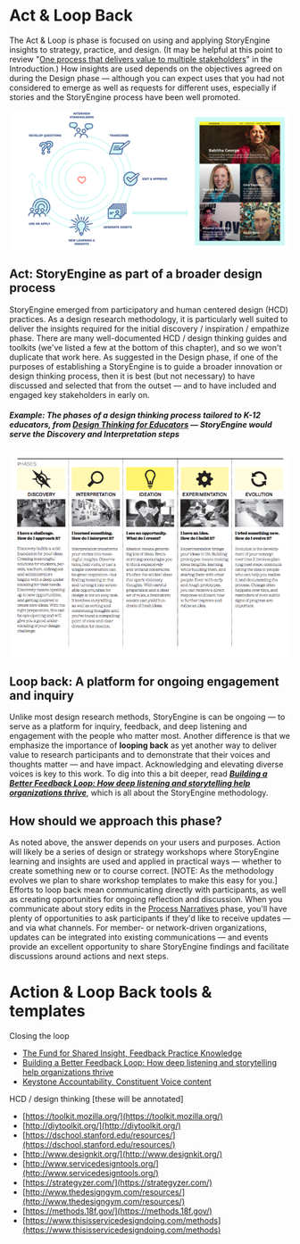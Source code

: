 # Act & Loop Back

The Act & Loop is phase is focused on using and applying StoryEngine insights to strategy, practice, and design. \(It may be helpful at this point to review "[One process that delivers value to multiple stakeholders](/README.md)" in the Introduction.\) How insights are used depends on the objectives agreed on during the Design phase — although you can expect uses that you had not considered to emerge as well as requests for different uses, especially if stories and the StoryEngine process have been well promoted.

![](/assets/full_storyengine_process_BIG.png)

## 

## Act: StoryEngine as part of a broader design process

StoryEngine emerged from participatory and human centered design \(HCD\) practices. As a design research methodology, it is particularly well suited to deliver the insights required for the initial discovery / inspiration / empathize phase. There are many well-documented HCD / design thinking guides and toolkits \(we've listed a few at the bottom of this chapter\), and so we won't duplicate that work here. As suggested in the Design phase, if one of the purposes of establishing a StoryEngine is to guide a broader innovation or design thinking process, then it is best \(but not necessary\) to have discussed and selected that from the outset — and to have included and engaged key stakeholders in early on.

##### Example: The phases of a design thinking process tailored to K-12 educators, from [_Design Thinking for Educators_](https://designthinkingforeducators.com/) — StoryEngine would serve the Discovery and Interpretation steps

![](/assets/Design-Thinking-for-Education_.png)

## Loop back: A platform for ongoing engagement and inquiry

Unlike most design research methods, StoryEngine is can be ongoing — to serve as a platform for inquiry, feedback, and deep listening and engagement with the people who matter most. Another difference is that we emphasize the importance of **looping back** as yet another way to deliver value to research participants and to demonstrate that their voices and thoughts matter ­— and have impact. Acknowledging and elevating diverse voices is key to this work. To dig into this a bit deeper, read [_**Building a Better Feedback Loop: How deep listening and storytelling help organizations thrive**_](https://medium.com/weseek/building-a-better-feedback-loop-764022914aa), which is all about the StoryEngine methodology.

## How should we approach this phase?

As noted above, the answer depends on your users and purposes. Action will likely be a series of design or strategy workshops where StoryEngine learning and insights are used and applied in practical ways — whether to create something new or to course correct. \[NOTE: As the methodology evolves we plan to share workshop templates to make this easy for you.\] Efforts to loop back mean communicating directly with participants, as well as creating opportunities for ongoing reflection and discussion. When you communicate about story edits in the [Process Narratives](/process-narratives.md) phase, you'll have plenty of opportunities to ask participants if they'd like to receive updates — and via what channels. For member- or network-driven organizations, updates can be integrated into existing communications — and events provide an excellent opportunity to share StoryEngine findings and facilitate discussions around actions and next steps.

# Action & Loop Back tools & templates

Closing the loop

* [The Fund for Shared Insight, Feedback Practice Knowledge](https://www.fundforsharedinsight.org/knowledge/?t=feedback-practice#knowledge-tabs|1)
* [Building a Better Feedback Loop: How deep listening and storytelling help organizations thrive](https://www.gitbook.com/book/loup/storyengine/edit#)
* [Keystone Accountability, Constituent Voice content](https://keystoneaccountability.org/tag/constituent-voice/)

HCD / design thinking \[these will be annotated\]

* [https://toolkit.mozilla.org/](https://toolkit.mozilla.org/)
* [http://diytoolkit.org/](http://diytoolkit.org/)
* [https://dschool.stanford.edu/resources/](https://dschool.stanford.edu/resources/)
* [http://www.designkit.org/](http://www.designkit.org/)
* [http://www.servicedesigntools.org/](http://www.servicedesigntools.org/)
* [https://strategyzer.com/](https://strategyzer.com/)
* [http://www.thedesigngym.com/resources/](http://www.thedesigngym.com/resources/)
* [https://methods.18f.gov/](https://methods.18f.gov/)
* [https://www.thisisservicedesigndoing.com/methods](https://www.thisisservicedesigndoing.com/methods) 



